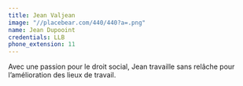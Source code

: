 ```yaml
---
title: Jean Valjean
image: "//placebear.com/440/440?a=.png"
name: Jean Dupooint
credentials: LLB
phone_extension: 11
---
```


Avec une passion pour le droit social, Jean travaille sans relâche pour l’amélioration des lieux de travail.